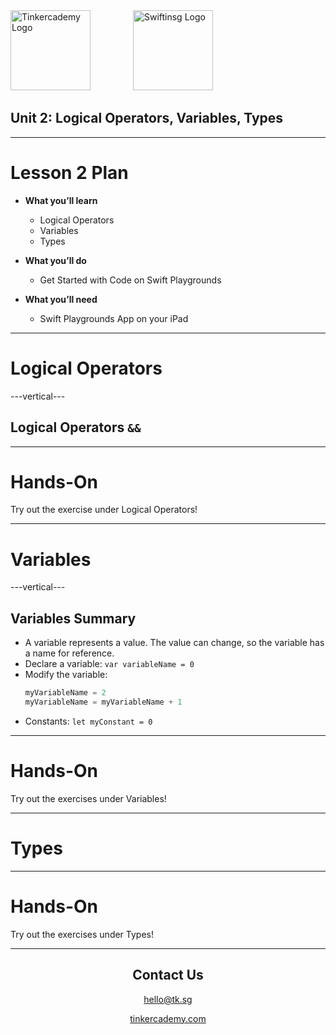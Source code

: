 
<div style="text-align: left">
    <img src="/assets/tinkercademy.png" alt="Tinkercademy Logo" height="128px">
    <img src="https://raw.githubusercontent.com/swiftinsg/branding/main/logos/icons/png/coloured%20-%20dark%20background.png" alt="Swiftinsg Logo" height="128px" style="margin-left: 64px;">
</div>

## Unit 2: Logical Operators, Variables, Types

---

# Lesson 2 Plan

- **What you’ll learn**  
  - Logical Operators  
  - Variables  
  - Types  

- **What you’ll do**  
  - Get Started with Code on Swift Playgrounds  

- **What you’ll need**  
  - Swift Playgrounds App on your iPad  

---

# Logical Operators

---vertical---

## Logical Operators `&&`

---

# Hands-On

Try out the exercise under Logical Operators!

---

# Variables

---vertical---

## Variables Summary

- A variable represents a value. The value can change, so the variable has a name for reference.  
- Declare a variable: `var variableName = 0`  
- Modify the variable:  
  ```swift
  myVariableName = 2  
  myVariableName = myVariableName + 1  
  ```  
- Constants: `let myConstant = 0`  

---

# Hands-On

Try out the exercises under Variables!

---

# Types

---

# Hands-On

Try out the exercises under Types!

---

<div style="text-align: center;">
    <h2>Contact Us</h2>
    <p><a href="mailto:hello@tk.sg">hello@tk.sg</a></p>
    <p><a href="http://tinkercademy.com">tinkercademy.com</a></p>
</div>

